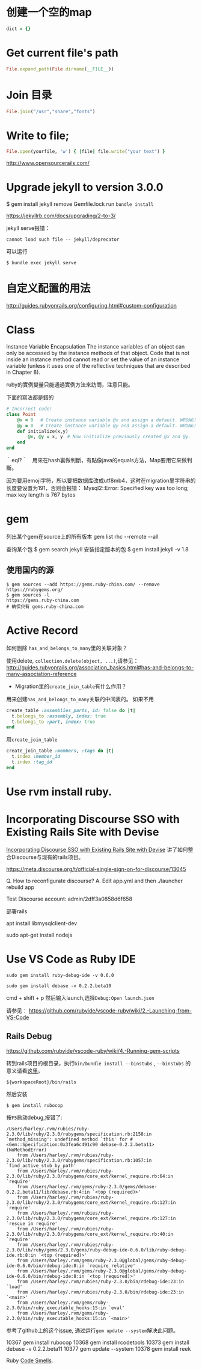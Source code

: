 # 创建一个空的map

```ruby
dict = {}
```

# Get current file's path

```ruby
File.expand_path(File.dirname(__FILE__))
```

# Join 目录

```ruby
File.join("/usr","share","fonts")
```

# Write to file;

```ruby
File.open(yourfile, 'w') { |file| file.write("your text") }
```

http://www.opensourcerails.com/

# Upgrade jekyll to version 3.0.0

$ gem install jekyll
remove Gemfile.lock
run `bundle install`

https://jekyllrb.com/docs/upgrading/2-to-3/

jekyll serve报错：

```
cannot load such file -- jekyll/deprecator
```

可以运行

```
$ bundle exec jekyll serve
```

# 自定义配置的用法

http://guides.rubyonrails.org/configuring.html#custom-configuration

# Class

Instance Variable Encapsulation
The instance variables of an object can only be accessed by the instance methods of
that object. Code that is not inside an instance method cannot read or set the value of
an instance variable (unless it uses one of the reflective techniques that are described
in Chapter 8).

ruby的實例變量只能通過實例方法來訪問，注意只能。

下面的寫法都是錯的

```ruby
# Incorrect code!
class Point
    @x = 0　 # Create instance variable @x and assign a default. WRONG!這樣定義的不是Point實例的實例變量，而是Point的class的實例變量. 相當於java類裏的static變量。 
    @y = 0　 # Create instance variable @y and assign a default. WRONG!
    def initialize(x,y)
        @x, @y = x, y　# Now initialize previously created @x and @y.
    end
end
```

｀eql?｀　用來在hash裏做判斷，有點像java的equals方法，Map要用它來做判斷。

因为要用emoji字符，所以要把数据库改成utf8mb4，这时在migration里字符串的长度要设置为191，否则会报错：
 Mysql2::Error: Specified key was too long; max key length is 767 bytes

# gem

列出某个gem在source上的所有版本
gem list rhc --remote --all

查询某个包
$ gem search jekyll
安装指定版本的包
$ gem install jekyll -v 1.8



## 使用国内的源

```
$ gem sources --add https://gems.ruby-china.com/ --remove https://rubygems.org/
$ gem sources -l
https://gems.ruby-china.com
# 确保只有 gems.ruby-china.com
```





# Active Record

如何删除 `has_and_belongs_to_many`里的关联对象？

使用delete, `collection.delete(object, ...)`,请参见：
http://guides.rubyonrails.org/association_basics.html#has-and-belongs-to-many-association-reference

* Migration里的`create_join_table`有什么作用？

用来创建`has_and_belongs_to_many`关联的中间表的。
如果不用

```ruby
create_table :assemblies_parts, id: false do |t|
  t.belongs_to :assembly, index: true
  t.belongs_to :part, index: true
end
```

用`create_join_table`

```ruby
create_join_table :members, :tags do |t|
  t.index :member_id
  t.index :tag_id
end
```

# Use rvm install ruby.

# Incorporating Discourse SSO with Existing Rails Site with Devise

[Incorporating Discourse SSO with Existing Rails Site with Devise](http://stackoverflow.com/questions/25478510/incorporating-discourse-sso-with-existing-rails-site-with-devise)  讲了如何整合Discourse与现有的rails项目。

https://meta.discourse.org/t/official-single-sign-on-for-discourse/13045  

Q. How to reconfigurate discourse? 
A. Edit app.yml and then ./launcher rebuild app

Test Discourse account: admin/2dff3a0858d6f658

部署rails

apt install libmysqlclient-dev

sudo apt-get install nodejs

# Use VS Code as Ruby IDE

```
sudo gem install ruby-debug-ide -v 0.6.0

sudo gem install debase -v 0.2.2.beta10
```

cmd + shift + p 然后输入launch,选择`Debug:Open launch.json`

请参见： https://github.com/rubyide/vscode-ruby/wiki/2.-Launching-from-VS-Code

## Rails Debug

https://github.com/rubyide/vscode-ruby/wiki/4.-Running-gem-scripts

转到rails项目的根目录，执行`bin/bundle install --binstubs`  ,  `--binstubs` 的意义请看[这里](https://github.com/rbenv/rbenv/wiki/Understanding-binstubs)。

`${workspaceRoot}/bin/rails`

然后安装

```
$ gem install rubocop
```

按`F5`启动debug,报错了: 

```
/Users/harley/.rvm/rubies/ruby-2.3.0/lib/ruby/2.3.0/rubygems/specification.rb:2158:in `method_missing': undefined method `this' for #<Gem::Specification:0x3fea6c491c90 debase-0.2.2.beta11> (NoMethodError)
    from /Users/harley/.rvm/rubies/ruby-2.3.0/lib/ruby/2.3.0/rubygems/specification.rb:1057:in `find_active_stub_by_path'
    from /Users/harley/.rvm/rubies/ruby-2.3.0/lib/ruby/2.3.0/rubygems/core_ext/kernel_require.rb:64:in `require'
    from /Users/harley/.rvm/gems/ruby-2.3.0/gems/debase-0.2.2.beta11/lib/debase.rb:4:in `<top (required)>'
    from /Users/harley/.rvm/rubies/ruby-2.3.0/lib/ruby/2.3.0/rubygems/core_ext/kernel_require.rb:127:in `require'
    from /Users/harley/.rvm/rubies/ruby-2.3.0/lib/ruby/2.3.0/rubygems/core_ext/kernel_require.rb:127:in `rescue in require'
    from /Users/harley/.rvm/rubies/ruby-2.3.0/lib/ruby/2.3.0/rubygems/core_ext/kernel_require.rb:40:in `require'
    from /Users/harley/.rvm/rubies/ruby-2.3.0/lib/ruby/gems/2.3.0/gems/ruby-debug-ide-0.6.0/lib/ruby-debug-ide.rb:8:in `<top (required)>'
    from /Users/harley/.rvm/gems/ruby-2.3.0@global/gems/ruby-debug-ide-0.6.0/bin/rdebug-ide:8:in `require_relative'
    from /Users/harley/.rvm/gems/ruby-2.3.0@global/gems/ruby-debug-ide-0.6.0/bin/rdebug-ide:8:in `<top (required)>'
    from /Users/harley/.rvm/rubies/ruby-2.3.0/bin/rdebug-ide:23:in `load'
    from /Users/harley/.rvm/rubies/ruby-2.3.0/bin/rdebug-ide:23:in `<main>'
    from /Users/harley/.rvm/gems/ruby-2.3.0/bin/ruby_executable_hooks:15:in `eval'
    from /Users/harley/.rvm/gems/ruby-2.3.0/bin/ruby_executable_hooks:15:in `<main>'
```

参考了github上的这个[issue](https://github.com/rubygems/rubygems/issues/1420#issuecomment-256350006),  通过运行`gem update --system`解决此问题。

10367  gem install rubocop
10368  gem install rcodetools
10373  gem install debase -v 0.2.2.beta11
10377  gem update --system
10378  gem install reek

Ruby [Code Smells](https://github.com/troessner/reek/blob/master/docs/Code-Smells.md).

